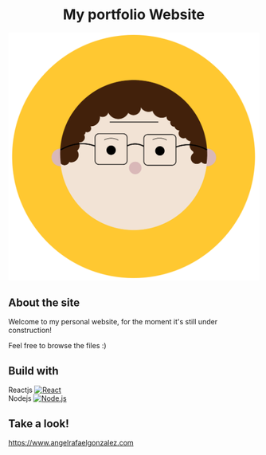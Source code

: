 <h1 align='center'>My portfolio Website</h1>

![image](https://raw.githubusercontent.com/AngelRafaelGO/portfolioARGO/9d539931f751d778995aedf2fe32d4ccaa63c1dc/src/assets/chris_me.svg)
## About the site

Welcome to my personal website, for the moment it's still under construction!

Feel free to browse the files :)
<br/>
## Build with

Reactjs
<a href="https://reactjs.org/" title="React"><img src="https://github.com/tomchen/stack-icons/blob/master/logos/react.svg" alt="React" width="21px" height="21px"></a><br/>
Nodejs
<a href="https://nodejs.org/" title="Node.js"><img src="https://github.com/tomchen/stack-icons/blob/master/logos/nodejs-icon.svg" alt="Node.js" width="21px" height="21px"></a>

## Take a look!
https://www.angelrafaelgonzalez.com
